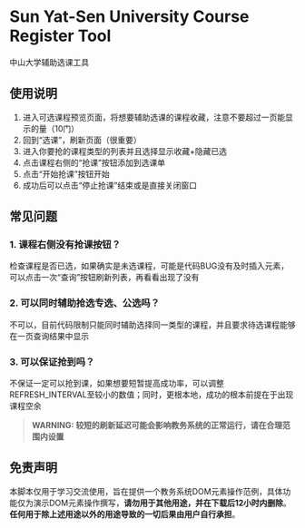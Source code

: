 # Sun Yat-Sen University Course Register Tool

中山大学辅助选课工具

## 使用说明

1. 进入可选课程预览页面，将想要辅助选课的课程收藏，注意不要超过一页能显示的量（10门）
2. 回到“选课”，刷新页面（很重要）
3. 进入你要抢的课程类型的列表并且选择显示收藏+隐藏已选
4. 点击课程右侧的“抢课”按钮添加到选课单
5. 点击“开始抢课”按钮开始
6. 成功后可以点击“停止抢课”结束或是直接关闭窗口

## 常见问题

### 1. 课程右侧没有抢课按钮？

检查课程是否已选，如果确实是未选课程，可能是代码BUG没有及时插入元素，可以点击一次“查询”按钮刷新列表，再看看出现了没有

### 2. 可以同时辅助抢选专选、公选吗？

不可以，目前代码限制只能同时辅助选择同一类型的课程，并且要求待选课程能够在一页查询结果中显示

### 3. 可以保证抢到吗？

不保证一定可以抢到课，如果想要短暂提高成功率，可以调整REFRESH_INTERVAL至较小的数值；同时，更根本地，成功的根本前提在于出现课程空余

> **WARNING: 较短的刷新延迟可能会影响教务系统的正常运行，请在合理范围内设置**

## 免责声明

本脚本仅用于学习交流使用，旨在提供一个教务系统DOM元素操作范例，具体功能仅为演示DOM元素操作撰写，**请勿用于其他用途，并在下载后12小时内删除**。**任何用于除上述用途以外的用途导致的一切后果由用户自行承担**。
